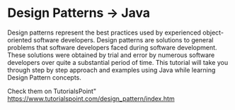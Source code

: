 # Design Patterns -> Java
Design patterns represent the best practices used by experienced object-oriented software developers. Design patterns are solutions to general problems that software developers faced during software development. These solutions were obtained by trial and error by numerous software developers over quite a substantial period of time.  This tutorial will take you through step by step approach and examples using Java while learning Design Pattern concepts.

Check them on TutorialsPoint"
https://www.tutorialspoint.com/design_pattern/index.htm